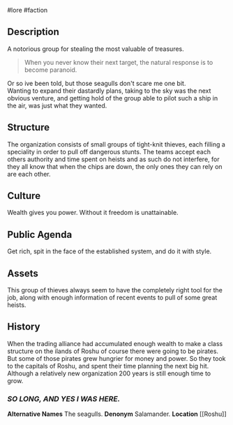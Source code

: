 #lore #faction 
## Description
A notorious group for stealing the most valuable of treasures.

> When you never know their next target, the natural response is to become paranoid.

Or so ive been told, but those seagulls don't scare me one bit.  
Wanting to expand their dastardly plans, taking to the sky was the next obvious venture, and getting hold of the group able to pilot such a ship in the air, was just what they wanted.

## Structure

The organization consists of small groups of tight-knit thieves, each filling a speciality in order to pull off dangerous stunts. The teams accept each others authority and time spent on heists and as such do not interfere, for they all know that when the chips are down, the only ones they can rely on are each other.

## Culture
Wealth gives you power. Without it freedom is unattainable.

## Public Agenda
Get rich, spit in the face of the established system, and do it with style.

## Assets
This group of thieves always seem to have the completely right tool for the job, along with enough information of recent events to pull of some great heists.

## History
When the trading alliance had accumulated enough wealth to make a class structure on the ilands of Roshu of course there were going to be pirates. But some of those pirates grew hungrier for money and power. So they took to the capitals of Roshu, and spent their time planning the next big hit. Although a relatively new organization 200 years is still enough time to grow.
### _SO LONG, AND YES I WAS HERE._
**Alternative Names**
The seagulls.
**Denonym**
Salamander.
**Location**
[[Roshu]]